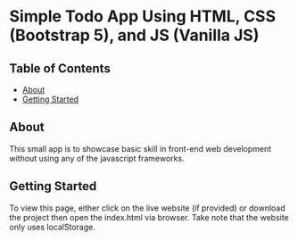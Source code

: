 # Simple Todo App Using HTML, CSS (Bootstrap 5), and JS (Vanilla JS)

## Table of Contents

- [About](#about)
- [Getting Started](#getting_started)

## About <a name = "about"></a>

This small app is to showcase basic skill in front-end web development without using any of the javascript frameworks.

## Getting Started <a name = "getting_started"></a>

To view this page, either click on the live website (if provided) or download the project then open the index.html via browser. Take note that the website only uses localStorage.
